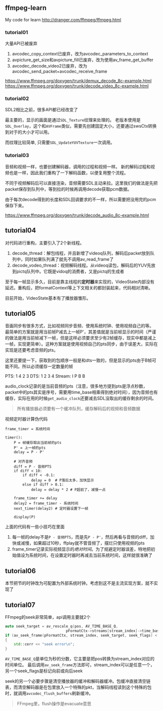 ## ffmpeg-learn

My code for learn
http://dranger.com/ffmpeg/ffmpeg.html

### tutorial01

大量API已被废弃

1. avcodec_copy_context已废弃，改为avcodec_parameters_to_context
2. avpicture_get_size和avpicture_fill已废弃，改为使用av_frame_get_buffer
3. avcodec_decode_video2已废弃，改为avcodec_send_packet+avcodec_receive_frame

https://www.ffmpeg.org/doxygen/trunk/demux_decode_8c-example.html
https://www.ffmpeg.org/doxygen/trunk/decode_video_8c-example.html

### tutorial02

SDL2相比之前，很多API都已经改变了

最主要的，显示的画面是通过`SDL_Texture`纹理来处理的。
老版本使用是`SDL_Overlay`，这个和`AVFrame`类似，需要先创建固定大小，还要通过swsCtx转换到对于的大小才可以用。

而纹理比较简单, 只需要`SDL_UpdateYUVTexture`一次调用。

### tutorial03

音频和视频一样，也要创建解码器，调用的过程和视频一样。
新的解码过程和视频也是一样，因此我们重构了一下解码函数，以便复用整个流程。

不同于视频解码后可以直接渲染，音频需要SDL主动来拉。这里我们的做法是先把packet保存到队列中，等到拉的时候再调用decode获取pcm数据。

由于每次decode得到的长度和SDL回调要求的不一样，所以需要把没用完的pcm保存下来。

https://www.ffmpeg.org/doxygen/trunk/decode_audio_8c-example.html

## tutorial04

对代码进行重构，主要引入了2个新线程。

1. decode_thread：解包线程，并且新增了videoq队列，解码后packet放到队列中，同时如果队列满了就先不调用av_read_frame了
2. decode_vodeo_thread：视频解码线程。从videoq读包，解码后的YUV先放到pictq队列中。它既是vidoq的消费者，又是pictq的生成者

至于每一帧显示多久，目前是靠主线程的**定时器**来实现的，VideoState内部没有延迟。重构后，把formatContext等上下文相关的都封装起来，代码相对清晰。

目前开始，VideoState基本有了播放器雏形。

## tutorial05

音画同步有很多方式，比如视频同步音频、使用系统时钟、使用视频自己的等。
最简单的方案就是用当前帧P减去上一帧P'，其差值就是当前帧显示的时间（严谨的做法是用当前帧减下一帧，但是这样必须要求至少有2帧缓存，现实中都是减上一帧，实现更简单）。这种方案就是使用视频自己的pts同步，由于误差大，实际在实现是还要考虑音频的pts。

这里还要提一下，获取到的包顺序一般是和dts一致的，但是显示的pts由于B帧可能不同。所以必须缓存一定数量的帧

   PTS: 1 4 2 3
   DTS: 1 2 3 4
Stream: I P B B

audio_clock记录的是当前音频的pts（注意，很多地方提到pts是浮点秒数，packet中的pts其实是序号，需要用time_base相乘得到绝对时间），因为音频也有缓存，实际在用的时候`get_audio_clock`还要减去SDL没取出的缓存剩余的时间。

> 所有播放器必须要有一个缓冲队列，缓存解码后的视频和音频数据

视频定时器计算伪代码

```
frame_timer = 系统时间

timer():
    P = 帧缓存取出当前帧的pts
    P' = 上一帧的pts
    delay = P - P'

    # 对齐音频
    diff = P - 音频PTS
    if diff < 10:
        if diff < -0.1:
            delay = 0  # P落后太多，加快显示
        else if diff > 0.1:
            delay = delay * 2 # P超前了，减慢一点

    frame_timer += delay
    delay2 = frame_timer - 系统时间
    next_timer(delay2) # 定时器设置下一帧

    display(P)
```

上面的代码有一些小技巧在里面
1. 每一帧的delay不是`P - 音频PTS`，而是先`P - P'`，然后再看与音频的diff，加快或减慢，如果超过10秒，ffplay就不管音频了，摆烂只使用视频的pts
2. frame_timer记录实际视频显示的*绝对时间*。为了规避定时器误差，特地把初始值设为系统时间，在设置定时器时再减去当前系统时间，这样就很准确了

## tutorial06

本节把节的时钟改为可配置为外部系统时钟。考虑到这不是主流实现方案，就不实现了

## tutorial07

FFmpeg的seek非常简单，api调用主要就2个
```c++
auto seek_target = av_rescale_q(pos, AV_TIME_BASE_Q,
                            pFormatCtx->streams[stream_index]->time_base);
if (av_seek_frame(pFormatCtx, stream_index, seek_target, seek_flags) < 0)
{
    std::cerr << "seek error\n";
}
```
`AV_TIME_BASE_Q`是单位为秒的分数，它主要是把pos转换为stream_index对应的时间单位。
最后调用`av_seek_frame`方法即可，stream_index可以是任意一个，另一个seek_flags是标记向前或向后seek

seek的另一个必要步骤是清空播放器的缓冲和解码器缓冲。包缓冲直接清空链表，而清空解码器是在包里放入一个特殊的pkt，当解码线程读到这个特殊的包时，就调用`avcodec_flush_buffers`刷新缓冲。

> FFmpeg里，flush操作是evacuate意思


